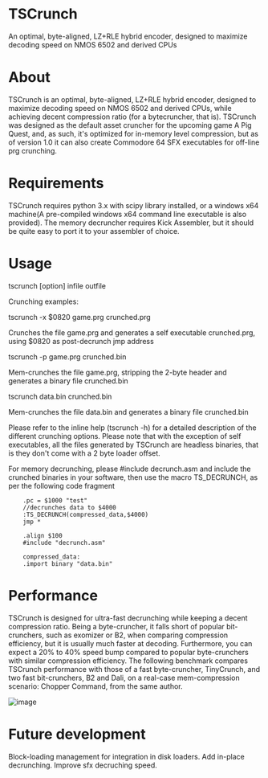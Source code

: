 # TSCrunch
An optimal, byte-aligned, LZ+RLE hybrid encoder, designed to maximize decoding speed on NMOS 6502 and derived CPUs

About
=====

TSCrunch is an optimal, byte-aligned, LZ+RLE hybrid encoder, designed to maximize decoding speed on NMOS 6502 and derived CPUs, while achieving decent compression ratio (for a bytecruncher, that is).
TSCrunch was designed as the default asset cruncher for the upcoming game A Pig Quest, and, as such, it's optimized for in-memory level compression, but as of version 1.0 it can also create Commodore 64 SFX executables for off-line prg crunching.

Requirements
============

TSCrunch requires python 3.x with scipy library installed, or a windows x64 machine(A pre-compiled windows x64 command line executable is also provided). The memory decruncher requires Kick Assembler, but it should be quite easy to port it to your assembler of choice.

Usage
=====

tscrunch [option] infile outfile

Crunching examples:

tscrunch -x $0820 game.prg crunched.prg

Crunches the file game.prg and generates a self executable crunched.prg, using $0820 as post-decrunch jmp address

tscrunch -p game.prg crunched.bin

Mem-crunches the file game.prg, stripping the 2-byte header and generates a binary file crunched.bin

tscrunch data.bin crunched.bin

Mem-crunches the file data.bin and generates a binary file crunched.bin

Please refer to the inline help (tscrunch -h) for a detailed description of the different crunching options.
Please note that with the exception of self executables, all the files generated by TSCrunch are headless binaries, that is they don't come with a 2 byte loader offset.

For memory decrunching, please #include decrunch.asm and include the crunched binaries in your software, then use the macro TS_DECRUNCH, as per the following code fragment 

		.pc = $1000 "test"
		//decrunches data to $4000
		:TS_DECRUNCH(compressed_data,$4000) 
		jmp *

		.align $100
		#include "decrunch.asm"
		
		compressed_data:
		.import binary "data.bin"
		

Performance
===========

TSCrunch is designed for ultra-fast decrunching while keeping a decent compression ratio. Being a byte-cruncher, it falls short of popular bit-crunchers, such as exomizer or B2, when comparing compression efficiency, but it is usually much faster at decoding. Furthermore, you can expect a 20% to 40% speed bump compared to popular byte-crunchers with similar compression efficiency.
The following benchmark compares TSCrunch performance with those of a fast byte-cruncher, TinyCrunch, and two fast bit-crunchers, B2 and Dali, on a real-case mem-compression scenario: Chopper Command, from the same author.

![image](https://user-images.githubusercontent.com/52791690/156011669-8ced22e5-2f19-42b7-9610-7dfb911644a0.png)


Future development
==================

Block-loading management for integration in disk loaders.
Add in-place decrunching.
Improve sfx decruching speed.
